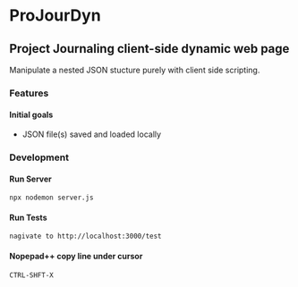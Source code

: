 # ProJourDyn
## Project Journaling client-side dynamic web page 
Manipulate a nested JSON stucture purely with client side scripting.

### Features
#### Initial goals
- JSON file(s) saved and loaded locally

### Development
#### Run Server
    npx nodemon server.js
#### Run Tests
    nagivate to http://localhost:3000/test
#### Nopepad++ copy line under cursor
    CTRL-SHFT-X
	
	
